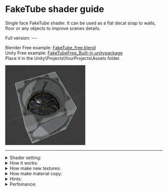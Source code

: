 # FakeTube shader guide

Single face FakeTube shader. It can be used as a flat decal snap to walls, floor or any objects to improve scenes details.

Full version: ---

Blender Free example: [FakeTube_free.blend](FakeTube_free.blend) </br>
Unity   Free example: [FakeTubeFree_Built-in.unitypackage](FakeTubeFree_Built-in.unitypackage) </br>
Place it in the Unity\Projects\YourProjects\Assets folder.

<img src="imgs/cube_preview.gif" alt="result" width="256" height="256">

---


<details><summary>Shader setting:</summary>
  
<img src="imgs/ShaderEditorScreen.png" alt="result">

</details>


<details><summary>How it works:</summary>

<video src="https://github.com/day9a/Blender/assets/69633736/e3bc3dc9-e9fb-4b5c-b8b7-97f5b19822be" width="256" height="256">

</details>


<details><summary>How make new textures:</summary>

text

</details>


<details><summary>How make material copy:</summary>

<img src="imgs/ShaderEditorNewMat.png" alt="result">

</details>


<details><summary>Hints:</summary>

text

</details>

<details><summary>Perfomance:</summary>

text

</details>
